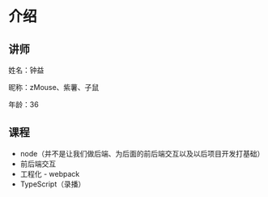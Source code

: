 # 介绍



## 讲师

姓名：钟益

昵称：zMouse、紫薯、子鼠

年龄：36



## 课程

- node（并不是让我们做后端、为后面的前后端交互以及以后项目开发打基础）
- 前后端交互
- 工程化 - webpack
- TypeScript（录播）

